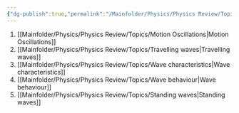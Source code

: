 ```yaml
---
{"dg-publish":true,"permalink":"/Mainfolder/Physics/Physics Review/Topics/Oscillations and waves/"}
---
```


1. [[Mainfolder/Physics/Physics Review/Topics/Motion Oscillations\|Motion Oscillations]]  
2. [[Mainfolder/Physics/Physics Review/Topics/Travelling waves\|Travelling waves]] 
3. [[Mainfolder/Physics/Physics Review/Topics/Wave characteristics\|Wave characteristics]] 
4. [[Mainfolder/Physics/Physics Review/Topics/Wave behaviour\|Wave behaviour]] 
5. [[Mainfolder/Physics/Physics Review/Topics/Standing waves\|Standing waves]] 




